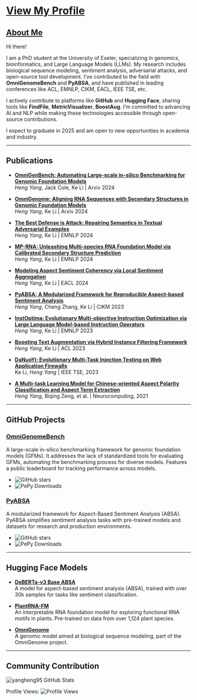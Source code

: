 # [View My Profile](https://yangheng95.github.io)

## [About Me](https://yangheng95.github.io)

Hi there!

I am a PhD student at the University of Exeter, specializing in genomics, bioinformatics, and Large Language Models (LLMs). My research includes biological sequence modeling, sentiment analysis, adversarial attacks, and open-source tool development. I’ve contributed to the field with **OmniGenomeBench** and **PyABSA**, and have published in leading conferences like ACL, EMNLP, CIKM, EACL, IEEE TSE, etc.

I actively contribute to platforms like **GitHub** and **Hugging Face**, sharing tools like **FindFile**, **MetricVisualizer**, **BoostAug**. I’m committed to advancing AI and NLP while making these technologies accessible through open-source contributions.

I expect to graduate in 2025 and am open to new opportunities in academia and industry.

---

## Publications

- **[OmniGenBench: Automating Large-scale in-silico Benchmarking for Genomic Foundation Models](https://arxiv.org/abs/2410.01784)**  
  *Heng Yang*, Jack Cole, Ke Li | Arxiv 2024

- **[OmniGenome: Aligning RNA Sequences with Secondary Structures in Genomic Foundation Models](https://arxiv.org/abs/2407.11242)**  
  *Heng Yang*, Ke Li | Arxiv 2024

- **[The Best Defense is Attack: Repairing Semantics in Textual Adversarial Examples](https://aclanthology.org/2024.emnlp-main.481)**  
  *Heng Yang*, Ke Li | EMNLP 2024

- **[MP-RNA: Unleashing Multi-species RNA Foundation Model via Calibrated Secondary Structure Prediction](https://aclanthology.org/2024.findings-emnlp.304)**  
  *Heng Yang*, Ke Li | EMNLP 2024

- **[Modeling Aspect Sentiment Coherency via Local Sentiment Aggregation](https://aclanthology.org/2024.eacl-main.195)**  
  *Heng Yang*, Ke Li | EACL 2024

- **[PyABSA: A Modularized Framework for Reproducible Aspect-based Sentiment Analysis](https://dl.acm.org/doi/abs/10.1145/3583780.3614752)**  
  *Heng Yang*, Cheng Zhang, Ke Li | CIKM 2023

- **[InstOptima: Evolutionary Multi-objective Instruction Optimization via Large Language Model-based Instruction Operators](https://aclanthology.org/2023.findings-emnlp.907)**  
  *Heng Yang*, Ke Li | EMNLP 2023

- **[Boosting Text Augmentation via Hybrid Instance Filtering Framework](https://aclanthology.org/2023.findings-acl.105)**  
  *Heng Yang*, Ke Li | ACL 2023

- **[DaNuoYi: Evolutionary Multi-Task Injection Testing on Web Application Firewalls](https://ieeexplore.ieee.org/document/10372386)**  
  Ke Li, *Heng Yang* | IEEE TSE, 2023

- **[A Multi-task Learning Model for Chinese-oriented Aspect Polarity Classification and Aspect Term Extraction](https://www.sciencedirect.com/science/article/abs/pii/S0925231220312534)**  
  *Heng Yang*, Biqing Zeng, et al. | Neurocomputing, 2021
---

## GitHub Projects

### [OmniGenomeBench](https://github.com/yangheng95/OmniGenomeBench)
A large-scale in-silico benchmarking framework for genomic foundation models (GFMs). It addresses the lack of standardized tools for evaluating GFMs, automating the benchmarking process for diverse models. Features a public leaderboard for tracking performance across models.

- ![GitHub stars](https://img.shields.io/github/stars/yangheng95/OmniGenomeBench?style=social)  
- ![PePy Downloads](https://pepy.tech/badge/omnigenome)

### [PyABSA](https://github.com/yangheng95/PyABSA)
A modularized framework for Aspect-Based Sentiment Analysis (ABSA). PyABSA simplifies sentiment analysis tasks with pre-trained models and datasets for research and production environments.

- ![GitHub stars](https://img.shields.io/github/stars/yangheng95/PyABSA?style=social)  
- ![PePy Downloads](https://pepy.tech/badge/pyabsa)

---

## Hugging Face Models

- **[DeBERTa-v3 Base ABSA](https://huggingface.co/yangheng/deberta-v3-base-absa-v1.1)**  
  A model for aspect-based sentiment analysis (ABSA), trained with over 30k samples for tasks like sentiment classification.  

- **[PlantRNA-FM](https://huggingface.co/yangheng/PlantRNA-FM)**  
  An interpretable RNA foundation model for exploring functional RNA motifs in plants. Pre-trained on data from over 1,124 plant species.  

- **[OmniGenome](https://huggingface.co/yangheng/OmniGenome-52M)**  
  A genomic model aimed at biological sequence modeling, part of the OmniGenome project.  

---

## Community Contribution

![yangheng95 GitHub Stats](https://github-readme-stats.vercel.app/api?username=yangheng95&show_icons=true)  

Profile Views: ![Profile Views](https://komarev.com/ghpvc/?username=yangheng95)
